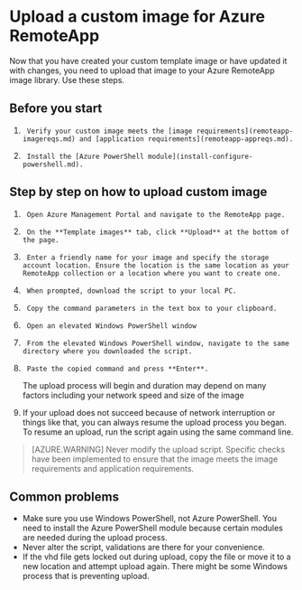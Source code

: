 
<properties 
    pageTitle="Upload a custom image for Azure RemoteApp"
    description="Learn how to upload a custom image for Azure RemoteApp" 
    services="remoteapp" 
    solutions="" documentationCenter="" 
    authors="ericorman" 
    manager="mbaldwin" />

<tags 
    ms.service="remoteapp" 
    ms.workload="compute" 
    ms.tgt_pltfrm="na" 
    ms.devlang="na" 
    ms.topic="article" 
    ms.date="05/28/2015" 
    ms.author="ericor" />



# Upload a custom image for Azure RemoteApp

Now that you have created your custom template image or have updated it with changes, you need to upload that image to your Azure RemoteApp image library. Use these steps. 


## Before you start

1.      Verify your custom image meets the [image requirements](remoteapp-imagereqs.md) and [application requirements](remoteapp-appreqs.md).
2.      Install the [Azure PowerShell module](install-configure-powershell.md).

## Step by step on how to upload custom image

1.      Open Azure Management Portal and navigate to the RemoteApp page.
2.      On the **Template images** tab, click **Upload** at the bottom of the page.
4.      Enter a friendly name for your image and specify the storage account location. Ensure the location is the same location as your RemoteApp collection or a location where you want to create one. 
5.      When prompted, download the script to your local PC.
6.      Copy the command parameters in the text box to your clipboard.
7.      Open an elevated Windows PowerShell window  
8.      From the elevated Windows PowerShell window, navigate to the same directory where you downloaded the script.
9.      Paste the copied command and press **Enter**.

	The upload process will begin and duration may depend on many factors including your network speed and size of the image

11.    If your upload does not succeed because of network interruption or things like that, you can always resume the upload process you began. To resume an upload, run the script again using the same command line.

> [AZURE.WARNING] Never modify the upload script. Specific checks have been implemented to ensure that the image meets the image requirements and application requirements. 

## Common problems

- Make sure you use Windows PowerShell, not Azure PowerShell.  You need to install the Azure PowerShell module because certain modules are needed during the upload process. 
- Never alter the script, validations are there for your convenience.
- If the vhd file gets locked out during upload, copy the file or move it to a new location and attempt upload again. There might be some Windows process that is preventing upload.  
